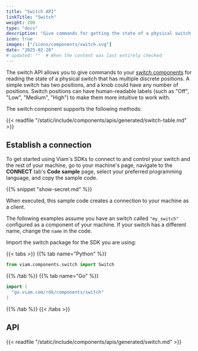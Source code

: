```yaml
---
title: "Switch API"
linkTitle: "Switch"
weight: 200
type: "docs"
description: "Give commands for getting the state of a physical switch that has two or more discrete positions."
icon: true
images: ["/icons/components/switch.svg"]
date: "2025-02-20"
# updated: ""  # When the content was last entirely checked
---
```


The switch API allows you to give commands to your [switch components](/operate/reference/components/switch/) for reading the state of a physical switch that has multiple discrete positions.
A simple switch has two positions, and a knob could have any number of positions.
Switch positions can have human-readable labels (such as "Off", "Low", "Medium", "High") to make them more intuitive to work with.

The switch component supports the following methods:

{{< readfile "/static/include/components/apis/generated/switch-table.md" >}}

## Establish a connection

To get started using Viam's SDKs to connect to and control your switch and the rest of your machine, go to your machine's page, navigate to the **CONNECT** tab's **Code sample** page, select your preferred programming language, and copy the sample code.

{{% snippet "show-secret.md" %}}

When executed, this sample code creates a connection to your machine as a client.

The following examples assume you have an switch called `"my_switch"` configured as a component of your machine.
If your switch has a different name, change the `name` in the code.

Import the switch package for the SDK you are using:

{{< tabs >}}
{{% tab name="Python" %}}

```python
from viam.components.switch import Switch
```

{{% /tab %}}
{{% tab name="Go" %}}

```go
import (
  "go.viam.com/rdk/components/switch"
)
```

{{% /tab %}}
{{< /tabs >}}

## API

{{< readfile "/static/include/components/apis/generated/switch.md" >}}
